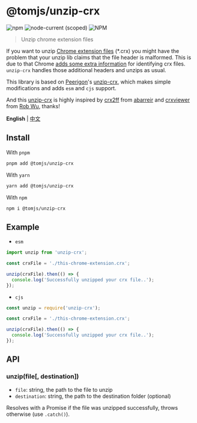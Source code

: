 # @tomjs/unzip-crx

![npm](https://img.shields.io/npm/v/%40tomjs/unzip-crx) ![node-current (scoped)](https://img.shields.io/node/v/%40tomjs/unzip-crx) ![NPM](https://img.shields.io/npm/l/%40tomjs%2Funzip-crx)

> Unzip chrome extension files

If you want to unzip [Chrome extension files](https://developer.chrome.com/extensions) (\*.crx) you might have the problem that your unzip lib claims that the file header is malformed. This is due to that Chrome [adds some extra information](https://developer.chrome.com/extensions/crx) for identifying crx files. `unzip-crx` handles those additional headers and unzips as usual.

This library is based on [Peerigon](https://github.com/peerigon)'s [unzip-crx](https://github.com/peerigon/unzip-crx), which makes simple modifications and adds `esm` and `cjs` support.

And this [unzip-crx](https://github.com/peerigon/unzip-crx) is highly inspired by [crx2ff](https://github.com/abarreir/crx2ff) from [abarreir](https://github.com/abarreir) and [crxviewer](https://github.com/Rob--W/crxviewer) from [Rob Wu](https://github.com/Rob--W), thanks!

**English** | [中文](./README.zh_CN.md)

## Install

With `pnpm`

```bash
pnpm add @tomjs/unzip-crx
```

With `yarn`

```bash
yarn add @tomjs/unzip-crx
```

With `npm`

```bash
npm i @tomjs/unzip-crx
```

## Example

- `esm`

```js
import unzip from 'unzip-crx';

const crxFile = './this-chrome-extension.crx';

unzip(crxFile).then(() => {
  console.log('Successfully unzipped your crx file..');
});
```

- `cjs`

```js
const unzip = require('unzip-crx');

const crxFile = './this-chrome-extension.crx';

unzip(crxFile).then(() => {
  console.log('Successfully unzipped your crx file..');
});
```

## API

### unzip(file[, destination])

- `file`: string, the path to the file to unzip
- `destination`: string, the path to the destination folder (optional)

Resolves with a Promise if the file was unzipped successfully, throws otherwise (use `.catch()`).
